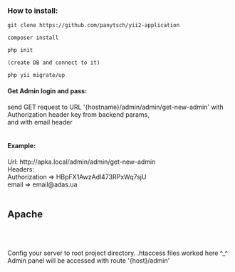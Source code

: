 <h3> How to install: </h3>

````
git clone https://github.com/panytsch/yii2-application

composer install 

php init

(create DB and connect to it)

php yii migrate/up

````

<h4>Get Admin login and pass:</h4>

send GET request to URL '{hostname}/admin/admin/get-new-admin'
with Authorization header key from backend params, <br>
and with email header 
<br><br>
<h4>Example:</h4>
Url: http://apka.local/admin/admin/get-new-admin <br>
Headers: <br> Authorization => HBpFX1AwzAdl473RPxWq7sjU <br>
email => email@adas.ua

<br>
<br>

<h2> Apache </h2>

<br>
<br>

Config your server to root project directory. .htaccess files worked here ^_^
<br>
Admin panel will be accessed with route '{host}/admin'
<br>
